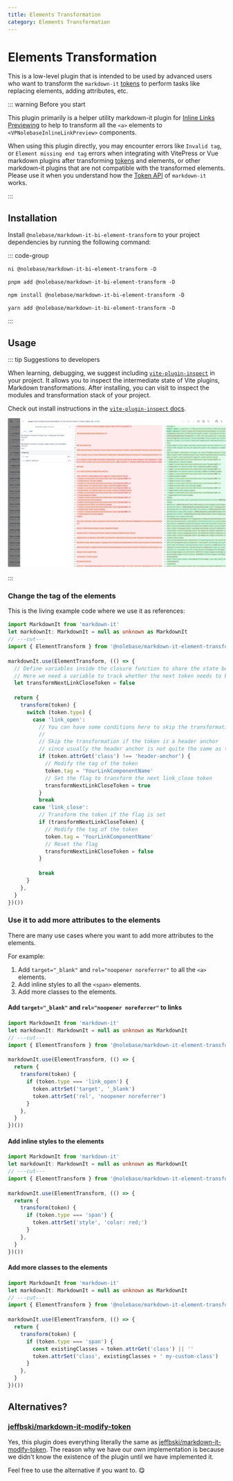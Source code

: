 ```yaml
---
title: Elements Transformation
category: Elements Transformation
---
```


<script setup>
import packageJSON from '~/packages/markdown-it-element-transform/package.json'
</script>

# Elements Transformation <Badge type="tip" :text="`v${packageJSON.version}`" />

This is a low-level plugin that is intended to be used by advanced users who want to transform the `markdown-it` [tokens](https://markdown-it.github.io/markdown-it/#Token) to perform tasks like replacing elements, adding attributes, etc.

::: warning Before you start

This plugin primarily is a helper utility markdown-it plugin for [Inline Links Previewing](/en/integrations/vitepress-plugin-inline-link-preview/) to help to transform all the `<a>` elements to `<VPNolebaseInlineLinkPreview>` components.

When using this plugin directly, you may encounter errors like `Invalid tag`, or `Element missing end tag` errors when integrating with VitePress or Vue markdown plugins after transforming [tokens](https://markdown-it.github.io/markdown-it/#Token) and elements,
or other markdown-it plugins that are not compatible with the transformed elements. Please use it when you understand how the [Token API](https://markdown-it.github.io/markdown-it/#Token) of `markdown-it` works.

:::

## Installation

Install `@nolebase/markdown-it-bi-element-transform` to your project dependencies by running the following command:

::: code-group

```shell [@antfu/ni]
ni @nolebase/markdown-it-bi-element-transform -D
```

```shell [pnpm]
pnpm add @nolebase/markdown-it-bi-element-transform -D
```

```shell [npm]
npm install @nolebase/markdown-it-bi-element-transform -D
```

```shell [yarn]
yarn add @nolebase/markdown-it-bi-element-transform -D
```

:::


## Usage

::: tip Suggestions to developers

When learning, debugging, we suggest including [`vite-plugin-inspect`](https://github.com/antfu/vite-plugin-inspect) in your project. It allows you to inspect the intermediate state of Vite plugins, Markdown transformations. After installing, you can visit [](http://localhost:5173/__inspect/) to inspect the modules and transformation stack of your project.

Check out install instructions in the [`vite-plugin-inspect` docs](https://github.com/antfu/vite-plugin-inspect).

<picture>
  <source srcset="./assets/vite-plugin-inspect-screenshot-day-theme.png" media="(prefers-color-scheme: light)">
  <source srcset="./assets/vite-plugin-inspect-screenshot-night-theme.png" media="(prefers-color-scheme: dark)">
  <img src="./assets//vite-plugin-inspect-screenshot-day-theme.png" alt="Screenshot of vite-plugin-inspect" />
</picture>

:::

### Change the tag of the elements

This is the living example code where we use it as references:

```ts
import MarkdownIt from 'markdown-it'
let markdownIt: MarkdownIt = null as unknown as MarkdownIt
// ---cut---
import { ElementTransform } from '@nolebase/markdown-it-element-transform'

markdownIt.use(ElementTransform, (() => {
  // Define variables inside the closure function to share the state between multiple tokens
  // Here we need a variable to track whether the next token needs to be transformed or not because we need to modify two tokens (link_open, link_close)
  let transformNextLinkCloseToken = false

  return {
    transform(token) {
      switch (token.type) {
        case 'link_open':
          // You can have some conditions here to skip the transformation
          //
          // Skip the transformation if the token is a header anchor
          // since usually the header anchor is not quite the same as the normal link
          if (token.attrGet('class') !== 'header-anchor') {
            // Modify the tag of the token
            token.tag = 'YourLinkComponentName'
            // Set the flag to transform the next link_close token
            transformNextLinkCloseToken = true
          }
          break
        case 'link_close':
          // Transform the token if the flag is set
          if (transformNextLinkCloseToken) {
            // Modify the tag of the token
            token.tag = 'YourLinkComponentName'
            // Reset the flag
            transformNextLinkCloseToken = false
          }

          break
      }
    },
  }
})())
```

### Use it to add more attributes to the elements

There are many use cases where you want to add more attributes to the elements.

For example:

1. Add `target="_blank"` and `rel="noopener noreferrer"` to all the `<a>` elements.
2. Add inline styles to all the `<span>` elements.
3. Add more classes to the elements.

#### Add `target="_blank"` and `rel="noopener noreferrer"` to links

```ts
import MarkdownIt from 'markdown-it'
let markdownIt: MarkdownIt = null as unknown as MarkdownIt
// ---cut---
import { ElementTransform } from '@nolebase/markdown-it-element-transform'

markdownIt.use(ElementTransform, (() => {
  return {
    transform(token) {
      if (token.type === 'link_open') {
        token.attrSet('target', '_blank')
        token.attrSet('rel', 'noopener noreferrer')
      }
    },
  }
})())
```

#### Add inline styles to the elements

```ts
import MarkdownIt from 'markdown-it'
let markdownIt: MarkdownIt = null as unknown as MarkdownIt
// ---cut---
import { ElementTransform } from '@nolebase/markdown-it-element-transform'

markdownIt.use(ElementTransform, (() => {
  return {
    transform(token) {
      if (token.type === 'span') {
        token.attrSet('style', 'color: red;')
      }
    },
  }
})())
```

#### Add more classes to the elements

```ts
import MarkdownIt from 'markdown-it'
let markdownIt: MarkdownIt = null as unknown as MarkdownIt
// ---cut---
import { ElementTransform } from '@nolebase/markdown-it-element-transform'

markdownIt.use(ElementTransform, (() => {
  return {
    transform(token) {
      if (token.type === 'span') {
        const existingClasses = token.attrGet('class') || ''
        token.attrSet('class', existingClasses + ' my-custom-class')
      }
    },
  }
})())
```

## Alternatives?

### [jeffbski/markdown-it-modify-token](https://github.com/jeffbski/markdown-it-modify-token)

Yes, this plugin does everything literally the same as [jeffbski/markdown-it-modify-token](https://github.com/jeffbski/markdown-it-modify-token). The reason why we have our own implementation is because we didn't know the existence of the plugin until we have implemented it.

Feel free to use the alternative if you want to. 😋
